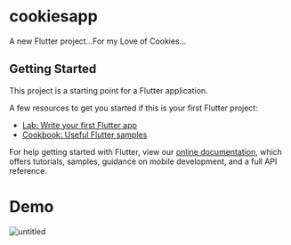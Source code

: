 # cookiesapp

A new Flutter project...For my Love of Cookies...

## Getting Started

This project is a starting point for a Flutter application.

A few resources to get you started if this is your first Flutter project:

- [Lab: Write your first Flutter app](https://flutter.dev/docs/get-started/codelab)
- [Cookbook: Useful Flutter samples](https://flutter.dev/docs/cookbook)

For help getting started with Flutter, view our
[online documentation](https://flutter.dev/docs), which offers tutorials,
samples, guidance on mobile development, and a full API reference.


# Demo
![untitled](https://user-images.githubusercontent.com/42491873/90828029-30387680-e335-11ea-85fb-edf9a939c6a1.gif)


